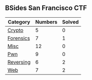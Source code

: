 ## BSides San Francisco CTF

| Category | Numbers | Solved |
| -------- | ------- | ------ |
| [Crypto](./Crypto/README.md) | 5 | 0 |
| [Forensics](./Forensics/README.md) | 7 | 1 |
| [Misc](./Misc/README.md) | 12 | 0 |
| [Pwn](./Pwn/README.md) | 9 | 0 |
| [Reversing](./Reversing/README.md) | 6 | 2 |
| [Web](./Web/README.md) | 7 | 2 |